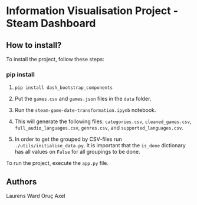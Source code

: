 # Information Visualisation Project - Steam Dashboard

## How to install?
To install the project, follow these steps:

### pip install

1. `pip install dash_bootstrap_components`

1. Put the `games.csv` and `games.json` files in the `data` folder.
2. Run the `steam-game-date-transformation.ipynb` notebook.
3. This will generate the following files: `categories.csv`, `cleaned_games.csv`, `full_audio_languages.csv`, `genres.csv`, and `supported_languages.csv`.
4. In order to get the grouped by CSV-files run `./utils/initialise_data.py`. It is important that the `is_done` dictionary has all values on `False` for all groupings to be done.

To run the project, execute the `app.py` file.

## Authors
Laurens
Ward
Oruç
Axel
